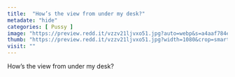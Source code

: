 ```yaml
---
title:  "How’s the view from under my desk?"
metadate: "hide"
categories: [ Pussy ]
image: "https://preview.redd.it/vzzv21ljvxo51.jpg?auto=webp&s=a4aaf784e6a93e8752c6ad5bb7976ebcea455b7e"
thumb: "https://preview.redd.it/vzzv21ljvxo51.jpg?width=1080&crop=smart&auto=webp&s=9324d0c5e2f22d1686561b73e58a0ca1b9f272aa"
visit: ""
---
```

How’s the view from under my desk?

